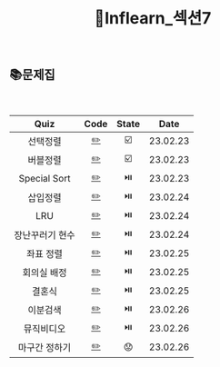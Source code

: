 <div align="center">
  <br />
  <h1> 🥉Inflearn_섹션7 </h1>
  <br />
</div>

## 📚문제집

<br />

|      Quiz       |           Code            | State |   Date   |
| :-------------: | :-----------------------: | :---: | :------: |
|    선택정렬     |    [✏️](./선택정렬.js)    |  ☑️   | 23.02.23 |
|    버블정렬     |    [✏️](./버블정렬.js)    |  ☑️   | 23.02.23 |
|  Special Sort   |  [✏️](./specialsort.js)   |  ⏯️   | 23.02.23 |
|    삽입정렬     |    [✏️](./삽입정렬.js)    |  ⏯️   | 23.02.24 |
|       LRU       |   [✏️](./카카오캐시.js)   |  ⏯️   | 23.02.24 |
| 장난꾸러기 현수 | [✏️](./장난꾸러기현수.js) |  ⏯️   | 23.02.24 |
|    좌표 정렬    |    [✏️](./좌표정렬.js)    |  ⏯️   | 23.02.25 |
|   회의실 배정   |   [✏️](./회의실배정.js)   |  ⏯️   | 23.02.25 |
|     결혼식      |     [✏️](./결혼식.js)     |  ⏯️   | 23.02.25 |
|    이분검색     |    [✏️](./이분검색.js)    |  ⏯️   | 23.02.26 |
|   뮤직비디오    |   [✏️](./뮤직비디오.js)   |  ⏯️   | 23.02.26 |
|  마구간 정하기  |  [✏️](./마구간정하기.js)  |  😟   | 23.02.26 |
